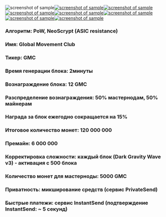 ![screenshot of sample](https://cdn.discordapp.com/attachments/651853753019924520/655598776114872330/1SHAPKA_GMC.png)[![screenshot of sample](
https://cdn.discordapp.com/attachments/651853753019924520/655595833793839135/140.png)](https://www.globalmovement.club)[![screenshot of sample](
https://cdn.discordapp.com/attachments/651853753019924520/655595833793839135/140.png)](https://pool.gmastercoin.com)[![screenshot of sample](
https://cdn.discordapp.com/attachments/651853753019924520/655595833793839135/140.png)](https://chain.gmastercoin.com)[![screenshot of sample](
https://cdn.discordapp.com/attachments/651853753019924520/655595833793839135/140.png)](https://discord.gg/NUceHNH)[![screenshot of sample](
https://cdn.discordapp.com/attachments/651853753019924520/655595833793839135/140.png)](https://discord.gg/NUceHNH)[![screenshot of sample](
https://cdn.discordapp.com/attachments/651853753019924520/655595833793839135/140.png)](https://discord.gg/NUceHNH)[![screenshot of sample](
https://cdn.discordapp.com/attachments/651853753019924520/655598017830846467/2SHAPKA_GMC.png)](https://discord.gg/NUceHNH)  
###  Алгоритм: PoW, NeoScrypt (ASIC resistance)
###  Имя: Global Movement Club
###  Тикер: GMC
###  Время генерации блока: 2минуты
###  Вознаграждение блока: 12 GMC
###  Разспределение вознаграждения: 50% мастернодам, 50% майнерам
###  Награда за блок ежегодно сокращается на 15%
###  Итоговое количество монет: 120 000 000
###  Премайн: 6 000 000
###  Корректировка сложности: каждый блок (Dark Gravity Wave v3) - активация с 500 блока
###  Количество монет для мастерноды: 5000 GMC
###  Приватность: микширование средств (сервис PrivateSend)
###  Быстрые платежи: сервис InstantSend (подтверждение InstantSend: ~ 5 секунд)
